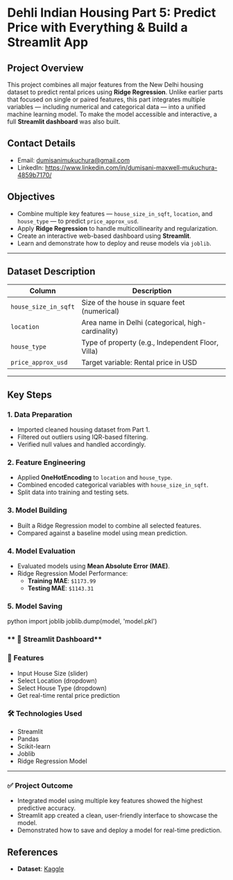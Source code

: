 
# Dehli Indian Housing Part 5: Predict Price with Everything & Build a Streamlit App

## Project Overview
This project combines all major features from the New Delhi housing dataset to predict rental prices using **Ridge Regression**. Unlike earlier parts that focused on single or paired features, this part integrates multiple variables — including numerical and categorical data — into a unified machine learning model. To make the model accessible and interactive, a full **Streamlit dashboard** was also built.

## Contact Details
- Email: dumisanimukuchura@gmail.com
- LinkedIn: https://www.linkedin.com/in/dumisani-maxwell-mukuchura-4859b7170/

## Objectives
- Combine multiple key features — `house_size_in_sqft`, `location`, and `house_type` — to predict `price_approx_usd`.
- Apply **Ridge Regression** to handle multicollinearity and regularization.
- Create an interactive web-based dashboard using **Streamlit**.
- Learn and demonstrate how to deploy and reuse models via `joblib`.

---

## Dataset Description

| Column                | Description                                          |
|------------------------|------------------------------------------------------|
| `house_size_in_sqft`   | Size of the house in square feet (numerical)         |
| `location`             | Area name in Delhi (categorical, high-cardinality)   |
| `house_type`           | Type of property (e.g., Independent Floor, Villa)    |
| `price_approx_usd`     | Target variable: Rental price in USD                 |

---

## Key Steps

### **1. Data Preparation**
- Imported cleaned housing dataset from Part 1.
- Filtered out outliers using IQR-based filtering.
- Verified null values and handled accordingly.

### **2. Feature Engineering**
- Applied **OneHotEncoding** to `location` and `house_type`.
- Combined encoded categorical variables with `house_size_in_sqft`.
- Split data into training and testing sets.

### **3. Model Building**
- Built a Ridge Regression model to combine all selected features.
- Compared against a baseline model using mean prediction.

### **4. Model Evaluation**
- Evaluated models using **Mean Absolute Error (MAE)**.
- Ridge Regression Model Performance:
  - **Training MAE**: `$1173.99`
  - **Testing MAE**: `$1143.31`

### **5. Model Saving**
python
import joblib
joblib.dump(model, 'model.pkl')

### ** 🚀 Streamlit Dashboard**

### 📱 Features
- Input House Size (slider)  
- Select Location (dropdown)  
- Select House Type (dropdown)  
- Get real-time rental price prediction

### 🛠️ Technologies Used
- Streamlit  
- Pandas  
- Scikit-learn  
- Joblib  
- Ridge Regression Model

---

### ✅ Project Outcome
- Integrated model using multiple key features showed the highest predictive accuracy.  
- Streamlit app created a clean, user-friendly interface to showcase the model.  
- Demonstrated how to save and deploy a model for real-time prediction.



## References
- **Dataset**: [Kaggle](https://www.kaggle.com/datasets/bhavyadhingra00020/india-rental-house-price)